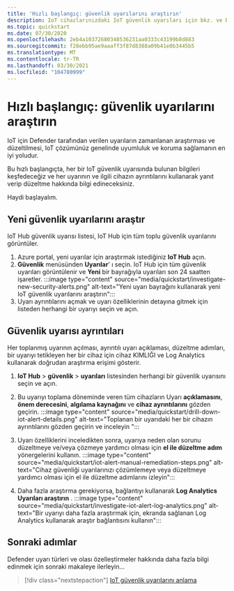 ```yaml
---
title: 'Hızlı başlangıç: güvenlik uyarılarını araştırın'
description: IoT cihazlarınızdaki IoT güvenlik uyarıları için bkz. ve Defender 'ı araştırın.
ms.topic: quickstart
ms.date: 07/30/2020
ms.openlocfilehash: 2eb4a10372680348536231aa0333c43199b8d883
ms.sourcegitcommit: f28ebb95ae9aaaff3f87d8388a09b41e0b3445b5
ms.translationtype: MT
ms.contentlocale: tr-TR
ms.lasthandoff: 03/30/2021
ms.locfileid: "104780999"
---
```

# <a name="quickstart-investigate-security-alerts"></a>Hızlı başlangıç: güvenlik uyarılarını araştırın

IoT için Defender tarafından verilen uyarıların zamanlanan araştırması ve düzeltilmesi, IoT çözümünüz genelinde uyumluluk ve koruma sağlamanın en iyi yoludur.

Bu hızlı başlangıçta, her bir IoT güvenlik uyarısında bulunan bilgileri keşfedeceğiz ve her uyarının ve ilgili cihazın ayrıntılarını kullanarak yanıt verip düzeltme hakkında bilgi edineceksiniz. 

Haydi başlayalım. 


## <a name="investigate-new-security-alerts"></a>Yeni güvenlik uyarılarını araştır

IoT Hub güvenlik uyarısı listesi, IoT Hub için tüm toplu güvenlik uyarılarını görüntüler. 

1. Azure portal, yeni uyarılar için araştırmak istediğiniz **IoT Hub** açın.
1. **Güvenlik** menüsünden **Uyarılar**' ı seçin. IoT Hub için tüm güvenlik uyarıları görüntülenir ve **Yeni** bir bayrağıyla uyarıları son 24 saatten işaretler.
:::image type="content" source="media/quickstart/investigate-new-security-alerts.png" alt-text="Yeni uyarı bayrağını kullanarak yeni IoT güvenlik uyarılarını araştırın":::
1. Uyarı ayrıntılarını açmak ve uyarı özelliklerinin detayına gitmek için listeden herhangi bir uyarıyı seçin ve açın. 

## <a name="security-alert-details"></a>Güvenlik uyarısı ayrıntıları

Her toplanmış uyarının açılması, ayrıntılı uyarı açıklaması, düzeltme adımları, bir uyarıyı tetikleyen her bir cihaz için cihaz KIMLIĞI ve Log Analytics kullanarak doğrudan araştırma erişimi gösterir. 

1. **IoT Hub**  >  **güvenlik**  >  **uyarıları** listesinden herhangi bir güvenlik uyarısını seçin ve açın. 
1. Bu uyarıyı toplama döneminde veren tüm cihazların Uyarı **açıklamasını**, **önem derecesini**, **algılama kaynağını** ve **cihaz ayrıntılarını** gözden geçirin.
:::image type="content" source="media/quickstart/drill-down-iot-alert-details.png" alt-text="Toplanan bir uyarıdaki her bir cihazın ayrıntılarını gözden geçirin ve inceleyin "::: 
1. Uyarı özelliklerini inceledikten sonra, uyarıya neden olan sorunu düzeltmeye ve/veya çözmeye yardımcı olması için **el ile düzeltme adım** yönergelerini kullanın. 
:::image type="content" source="media/quickstart/iot-alert-manual-remediation-steps.png" alt-text="Cihaz güvenliği uyarılarınızı çözümlemeye veya düzeltmeye yardımcı olması için el ile düzeltme adımlarını izleyin":::

1. Daha fazla araştırma gerekiyorsa, bağlantıyı kullanarak **Log Analytics Uyarıları araştırın** . 
:::image type="content" source="media/quickstart/investigate-iot-alert-log-analytics.png" alt-text="Bir uyarıyı daha fazla araştırmak için, ekranda sağlanan Log Analytics kullanarak araştır bağlantısını kullanın":::

## <a name="next-steps"></a>Sonraki adımlar

Defender uyarı türleri ve olası özelleştirmeler hakkında daha fazla bilgi edinmek için sonraki makaleye ilerleyin...

> [!div class="nextstepaction"]
> [IoT güvenlik uyarılarını anlama](concept-security-alerts.md)
